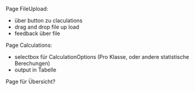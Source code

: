 Page FileUpload: 
- über button zu claculations
- drag and drop file up load 
- feedback über file 

Page Calculations: 
- selectbox für CalculationOptions (Pro Klasse, oder andere statistische Berechungen)
- output in Tabelle 


Page für Übersicht?


